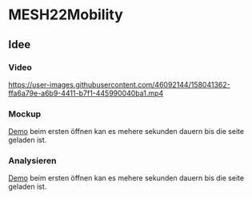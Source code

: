 # MESH22Mobility

## Idee


### Video
https://user-images.githubusercontent.com/46092144/158041362-ffa6a79e-a6b9-4411-b7f1-445990040ba1.mp4


### Mockup
[Demo](https://www.figma.com/proto/LI2PYmKuQUiLs8Ji1z4Jcx/Mockup?page-id=227%3A760&node-id=227%3A954&viewport=241%2C48%2C0.63&scaling=scale-down&starting-point-node-id=227%3A954&show-proto-sidebar=1) beim ersten öffnen kan es mehere sekunden dauern bis die seite geladen ist.

### Analysieren
[Demo](http://hawk140100-001-site1.ctempurl.com/karlsruhe) beim ersten öffnen kan es mehere sekunden dauern bis die seite geladen ist.



